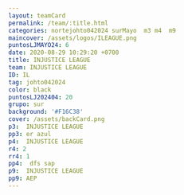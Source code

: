 ```yaml
---
layout: teamCard
permalink: /team/:title.html
categories: nortejohto042024 surMayo  m3 m4  m9 
maincover: /assets/logos/ILEAGUE.png
puntosLJMAYO24: 6
date: 2020-08-29 10:29:20 +0700
title: INJUSTICE LEAGUE
team: INJUSTICE LEAGUE
ID: IL
tag: johto042024
color: black
puntosLJ202404: 20
grupo: sur
background: '#F16C38'
cover: /assets/backCard.png
p3:  INJUSTICE LEAGUE
pp3: er azul
p4:  INJUSTICE LEAGUE
r4: 2
rr4: 1
pp4:  dfs sap
p9:  INJUSTICE LEAGUE
pp9: AEP
---
```



